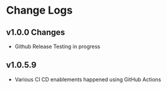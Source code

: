 # Change Logs
## v1.0.0 Changes
- Github Release Testing in progress

## v1.0.5.9
- Various CI CD enablements happened using GitHub Actions